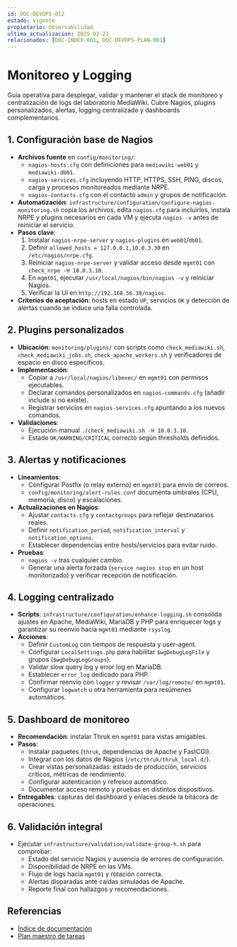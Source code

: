 ```yaml
---
id: DOC-DEVOPS-012
estado: vigente
propietario: Observabilidad
ultima_actualizacion: 2025-02-21
relacionados: [DOC-INDEX-001, DOC-DEVOPS-PLAN-001]
---
```

# Monitoreo y Logging

Guía operativa para desplegar, validar y mantener el stack de monitoreo y
centralización de logs del laboratorio MediaWiki. Cubre Nagios, plugins
personalizados, alertas, logging centralizado y dashboards complementarios.

## 1. Configuración base de Nagios

- **Archivos fuente** en `config/monitoring/`:
  - `nagios-hosts.cfg` con definiciones para `mediawiki-web01` y
    `mediawiki-db01`.
  - `nagios-services.cfg` incluyendo HTTP, HTTPS, SSH, PING, discos, carga y
    procesos monitoreados mediante NRPE.
  - `nagios-contacts.cfg` con el contacto `admin` y grupos de notificación.
- **Automatización**: `infrastructure/configuration/configure-nagios-monitoring.sh`
  copia los archivos, edita `nagios.cfg` para incluirlos, instala NRPE y plugins
  necesarios en cada VM y ejecuta `nagios -v` antes de reiniciar el servicio.
- **Pasos clave**:
  1. Instalar `nagios-nrpe-server` y `nagios-plugins` en `web01`/`db01`.
  2. Definir `allowed_hosts = 127.0.0.1,10.0.3.30` en `/etc/nagios/nrpe.cfg`.
  3. Reiniciar `nagios-nrpe-server` y validar acceso desde `mgmt01` con
     `check_nrpe -H 10.0.3.10`.
  4. En `mgmt01`, ejecutar `/usr/local/nagios/bin/nagios -v` y reiniciar Nagios.
  5. Verificar la UI en `http://192.168.56.30/nagios`.
- **Criterios de aceptación**: hosts en estado `UP`, servicios `OK` y detección
  de alertas cuando se induce una falla controlada.

## 2. Plugins personalizados

- **Ubicación**: `monitoring/plugins/` con scripts como `check_mediawiki.sh`,
  `check_mediawiki_jobs.sh`, `check_apache_workers.sh` y verificadores de espacio
  en disco específicos.
- **Implementación**:
  - Copiar a `/usr/local/nagios/libexec/` en `mgmt01` con permisos ejecutables.
  - Declarar comandos personalizados en `nagios-commands.cfg` (añadir include si
    no existe).
  - Registrar servicios en `nagios-services.cfg` apuntando a los nuevos
    comandos.
- **Validaciones**:
  - Ejecución manual `./check_mediawiki.sh -H 10.0.3.10`.
  - Estado `OK/WARNING/CRITICAL` correcto según thresholds definidos.

## 3. Alertas y notificaciones

- **Lineamientos**:
  - Configurar Postfix (o relay externo) en `mgmt01` para envío de correos.
  - `config/monitoring/alert-rules.conf` documenta umbrales (CPU, memoria, disco)
    y escalaciones.
- **Actualizaciones en Nagios**:
  - Ajustar `contacts.cfg` y `contactgroups` para reflejar destinatarios reales.
  - Definir `notification_period`, `notification_interval` y `notification_options`.
  - Establecer dependencias entre hosts/servicios para evitar ruido.
- **Pruebas**:
  - `nagios -v` tras cualquier cambio.
  - Generar una alerta forzada (`service nagios stop` en un host monitorizado)
    y verificar recepción de notificación.

## 4. Logging centralizado

- **Scripts**: `infrastructure/configuration/enhance-logging.sh` consolida ajustes en
  Apache, MediaWiki, MariaDB y PHP para enriquecer logs y garantizar su
  reenvío hacia `mgmt01` mediante `rsyslog`.
- **Acciones**:
  - Definir `CustomLog` con tiempos de respuesta y user-agent.
  - Configurar `LocalSettings.php` para habilitar `$wgDebugLogFile` y grupos
    (`$wgDebugLogGroups`).
  - Validar slow query log y error log en MariaDB.
  - Establecer `error_log` dedicado para PHP.
  - Confirmar reenvío con `logger` y revisar `/var/log/remote/` en `mgmt01`.
  - Configurar `logwatch` u otra herramienta para resúmenes automáticos.

## 5. Dashboard de monitoreo

- **Recomendación**: instalar Thruk en `mgmt01` para vistas amigables.
- **Pasos**:
  - Instalar paquetes (`thruk`, dependencias de Apache y FastCGI).
  - Integrar con los datos de Nagios (`/etc/thruk/thruk_local.d/`).
  - Crear vistas personalizadas: estado de producción, servicios críticos,
    métricas de rendimiento.
  - Configurar autenticación y refresco automático.
  - Documentar acceso remoto y pruebas en distintos dispositivos.
- **Entregables**: capturas del dashboard y enlaces desde la bitácora de
  operaciones.

## 6. Validación integral

- Ejecutar `infrastructure/validation/validate-group-h.sh` para comprobar:
  - Estado del servicio Nagios y ausencia de errores de configuración.
  - Disponibilidad de NRPE en las VMs.
  - Flujo de logs hacia `mgmt01` y rotación correcta.
  - Alertas disparadas ante caídas simuladas de Apache.
  - Reporte final con hallazgos y recomendaciones.

## Referencias

- [Índice de documentación](../../README.md)
- [Plan maestro de tareas](../plan_tareas_mediawiki.md)
